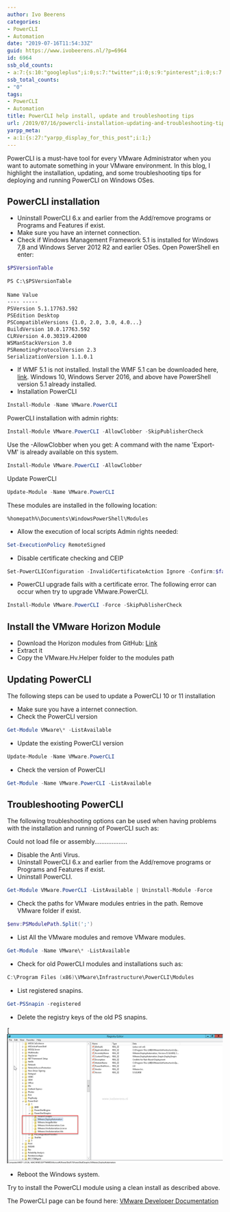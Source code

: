 ```yaml
---
author: Ivo Beerens
categories:
- PowerCLI
- Automation
date: "2019-07-16T11:54:33Z"
guid: https://www.ivobeerens.nl/?p=6964
id: 6964
ssb_old_counts:
- a:7:{s:10:"googleplus";i:0;s:7:"twitter";i:0;s:9:"pinterest";i:0;s:7:"fbshare";i:0;s:8:"linkedin";i:0;s:6:"reddit";i:0;s:6:"tumblr";i:0;}
ssb_total_counts:
- "0"
tags:
- PowerCLI
- Automation
title: PowerCLI help install, update and troubleshooting tips
url: /2019/07/16/powercli-installation-updating-and-troubleshooting-tips/
yarpp_meta:
- a:1:{s:27:"yarpp_display_for_this_post";i:1;}
---
```


PowerCLI is a must-have tool for every VMware Administrator when you want to automate something in your VMware environment. In this blog, I highlight the installation, updating, and some troubleshooting tips for deploying and running PowerCLI on Windows OSes.

## PowerCLI installation

- Uninstall PowerCLI 6.x and earlier from the Add/remove programs or Programs and Features if exist.
- Make sure you have an internet connection.
- Check if Windows Management Framework 5.1 is installed for Windows 7,8 and Windows Server 2012 R2 and earlier OSes. Open PowerShell en enter:

```PowerShell  
$PSVersionTable  
```

```
PS C:\$PSVersionTable

Name Value
---- -----
PSVersion 5.1.17763.592
PSEdition Desktop
PSCompatibleVersions {1.0, 2.0, 3.0, 4.0...}
BuildVersion 10.0.17763.592
CLRVersion 4.0.30319.42000
WSManStackVersion 3.0
PSRemotingProtocolVersion 2.3
SerializationVersion 1.1.0.1
```

- If WMF 5.1 is not installed. Install the WMF 5.1 can be downloaded here, [link](https://www.microsoft.com/en-us/download/details.aspx?id=54616). Windows 10, Windows Server 2016, and above have PowerShell version 5.1 already installed.
- Installation PowerCLI


```PowerShell
Install-Module -Name VMware.PowerCLI

```
PowerCLI installation with admin rights:
```PowerShell
Install-Module VMware.PowerCLI -AllowClobber -SkipPublisherCheck
```
Use the -AllowClobber when you get: A command with the name 'Export-VM' is already available on this system.

```PowerShell
Install-Module VMware.PowerCLI -AllowClobber
```

Update PowerCLI
```PowerShell
Update-Module -Name VMware.PowerCLI
```
These modules are installed in the following location:
```
%homepath%\Documents\WindowsPowerShell\Modules
```

- Allow the execution of local scripts
Admin rights needed:

```PowerShell
Set-ExecutionPolicy RemoteSigned
```

- Disable certificate checking and CEIP

```PowerShell
Set-PowerCLIConfiguration -InvalidCertificateAction Ignore -Confirm:$false -ParticipateInCeip $false
```

- PowerCLI upgrade fails with a certificate error. The following error can occur when try to upgrade VMware.PowerCLI.

```PowerShell
Install-Module VMware.PowerCLI -Force -SkipPublisherCheck
```

## **Install the VMware Horizon Module**

- Download the Horizon modules from GitHub: [Link](https://github.com/VMware/PowerCLI-Example-Scripts)
- Extract it
- Copy the VMware.Hv.Helper folder to the modules path

## **Updating PowerCLI**

The following steps can be used to update a PowerCLI 10 or 11 installation

- Make sure you have a internet connection.
- Check the PowerCLI version

```PowerShell
Get-Module VMware\* -ListAvailable
```

- Update the existing PowerCLI version
```PowerShell
Update-Module -Name VMware.PowerCLI
```

- Check the version of PowerCLI
```PowerShell
Get-Module -Name VMware.PowerCLI -ListAvailable
```

## Troubleshooting PowerCLI

The following troubleshooting options can be used when having problems with the installation and running of PowerCLI such as:

Could not load file or assembly……………….

- Disable the Anti Virus.
- Uninstall PowerCLI 6.x and earlier from the Add/remove programs or Programs and Features if exist.
- Uninstall PowerCLI.

```PowerShell
Get-Module VMware.PowerCLI -ListAvailable | Uninstall-Module -Force
```

- Check the paths for VMware modules entries in the path. Remove VMware folder if exist.

```PowerShell  
$env:PSModulePath.Split(';')
```

- List All the VMware modules and remove VMware modules.

```PowerShell
Get-Module -Name VMware\* -ListAvailable
```

- Check for old PowerCLI modules and installations such as:

```PowerShell
C:\Program Files (x86)\VMware\Infrastructure\PowerCLI\Modules
```

- List registered snapins.
```PowerShell
Get-PSSnapin -registered
```
- Delete the registry keys of the old PS snapins.

[![PowerCLI](images/2.png)

- Reboot the Windows system.

Try to install the PowerCLI module using a clean install as described above.

The PowerCLI page can be found here: [VMware Developer Documentation](https://developer.VMware.com/powercli)



